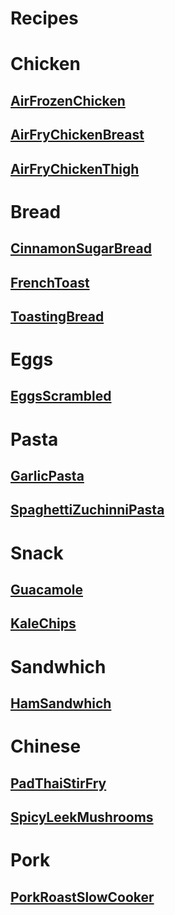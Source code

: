 # Recipes 


# Chicken
## [AirFrozenChicken](https://rawgit.com/clickthisnick/recipes/master/dist/AirFrozenChicken.html)

## [AirFryChickenBreast](https://rawgit.com/clickthisnick/recipes/master/dist/AirFryChickenBreast.html)

## [AirFryChickenThigh](https://rawgit.com/clickthisnick/recipes/master/dist/AirFryChickenThigh.html)

# Bread
## [CinnamonSugarBread](https://rawgit.com/clickthisnick/recipes/master/dist/CinnamonSugarBread.html)

## [FrenchToast](https://rawgit.com/clickthisnick/recipes/master/dist/FrenchToast.html)

## [ToastingBread](https://rawgit.com/clickthisnick/recipes/master/dist/ToastingBread.html)

# Eggs
## [EggsScrambled](https://rawgit.com/clickthisnick/recipes/master/dist/EggsScrambled.html)

# Pasta
## [GarlicPasta](https://rawgit.com/clickthisnick/recipes/master/dist/GarlicPasta.html)

## [SpaghettiZuchinniPasta](https://rawgit.com/clickthisnick/recipes/master/dist/SpaghettiZuchinniPasta.html)

# Snack
## [Guacamole](https://rawgit.com/clickthisnick/recipes/master/dist/Guacamole.html)

## [KaleChips](https://rawgit.com/clickthisnick/recipes/master/dist/KaleChips.html)

# Sandwhich
## [HamSandwhich](https://rawgit.com/clickthisnick/recipes/master/dist/HamSandwhich.html)

# Chinese
## [PadThaiStirFry](https://rawgit.com/clickthisnick/recipes/master/dist/PadThaiStirFry.html)

## [SpicyLeekMushrooms](https://rawgit.com/clickthisnick/recipes/master/dist/SpicyLeekMushrooms.html)

# Pork
## [PorkRoastSlowCooker](https://rawgit.com/clickthisnick/recipes/master/dist/PorkRoastSlowCooker.html)


